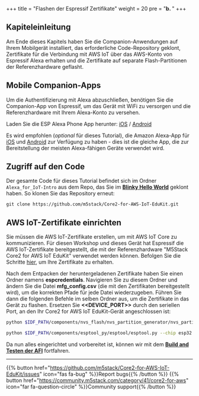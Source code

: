 +++
title = "Flashen der Espressif Zertifikate"
weight = 20
pre = "<b>b. </b>"
+++

## Kapiteleinleitung
Am Ende dieses Kapitels haben Sie die Companion-Anwendungen auf Ihrem Mobilgerät installiert, das erforderliche Code-Repository geklont, Zertifikate für die Verbindung mit AWS IoT über das AWS-Konto von Espressif Alexa erhalten und die Zertifikate auf separate Flash-Partitionen der Referenzhardware geflasht.

## Mobile Companion-Apps
Um die Authentifizierung mit Alexa abzuschließen, benötigen Sie die Companion-App von Espressif, um das Gerät mit WiFi zu versorgen und die Referenzhardware mit Ihrem Alexa-Konto zu versehen.

Laden Sie die ESP Alexa Phone App herunter:
[iOS](https://apps.apple.com/in/app/esp-alexa/id1464127534) / [Android](https://play.google.com/store/apps/details?id=com.espressif.provbleavs)

Es wird empfohlen (_optional_ für dieses Tutorial), die Amazon Alexa-App für [iOS](https://apps.apple.com/us/app/amazon-alexa/id944011620) und [Android](https://play.google.com/store/apps/details?id=com.amazon.dee.app) zur Verfügung zu haben - dies ist die gleiche App, die zur Bereitstellung der meisten Alexa-fähigen Geräte verwendet wird.

## Zugriff auf den Code
Der gesamte Code für dieses Tutorial befindet sich im Ordner `Alexa_for_IoT-Intro` aus dem Repo, das Sie im [**Blinky Hello World**](/de/blinky-hello-world.html) geklont haben. So klonen Sie das Repository erneut:
```
git clone https://github.com/m5stack/Core2-for-AWS-IoT-EduKit.git
```

## AWS IoT-Zertifikate einrichten
Sie müssen die AWS IoT-Zertifikate erstellen, um mit AWS IoT Core zu kommunizieren. Für diesen Workshop und dieses Gerät hat Espressif die AWS IoT-Zertifikate bereitgestellt, die mit der Referenzhardware "M5Stack Core2 for AWS IoT EduKit" verwendet werden können. Befolgen Sie die Schritte [hier](https://espressif.github.io/esp-va-sdk/#/), um Ihre Zertifikate zu erhalten.

Nach dem Entpacken der heruntergeladenen Zertifikate haben Sie einen Ordner namens **espcredentials**. Navigieren Sie zu diesem Ordner und ändern Sie die Datei **mfg_config.csv** (die mit den Zertifikaten bereitgestellt wird), um die korrekten Pfade für jede Datei wiederzugeben. Führen Sie dann die folgenden Befehle im selben Ordner aus, um die Zertifikate in das Gerät zu flashen. Ersetzen Sie **<<DEVICE_PORT>>** durch den seriellen Port, an den Ihr Core2 for AWS IoT EduKit-Gerät angeschlossen ist:

```bash
python $IDF_PATH/components/nvs_flash/nvs_partition_generator/nvs_partition_gen.py generate /path/to/mfg_config.csv mfg.bin 0x6000

python $IDF_PATH/components/esptool_py/esptool/esptool.py --chip esp32 --port <<DEVICE_PORT>> write_flash 0x10000 mfg.bin
```

Da nun alles eingerichtet und vorbereitet ist, können wir mit dem [**Build and Testen der AFI**](/de/intro-to-alexa-for-iot/building-and-testing-afi.html) fortfahren.

---
{{% button href="https://github.com/m5stack/Core2-for-AWS-IoT-EduKit/issues" icon="fas fa-bug" %}}Report bugs{{% /button %}} {{% button href="https://community.m5stack.com/category/41/core2-for-aws" icon="far fa-question-circle" %}}Community support{{% /button %}}